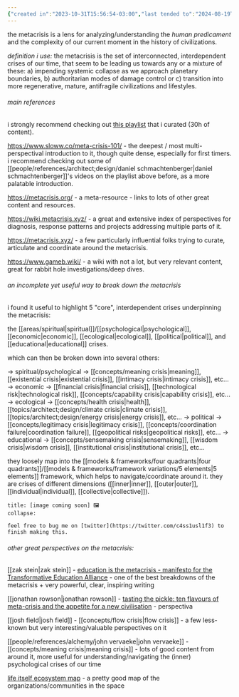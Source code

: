 ```yaml
---
{"created in":"2023-10-31T15:56:54-03:00","last tended to":"2024-08-19T03:05:41-03:00","dg-publish":true,"aliases":["personal and civilizational crises","systemic crises"],"tags":["🌿","concept","metacrisis"],"relevancescore":98,"permalink":"/concepts/metacrisis/","dgPassFrontmatter":true,"created":"2023-10-31T15:56:54.956-03:00","updated":"2024-08-19T03:05:41.374-03:00"}
---
```


the metacrisis is a lens for analyzing/understanding the *human predicament* and the complexity of our current moment in the history of civilizations.

*definition i use:* the metacrisis is the set of interconnected, interdependent crises of our time, that seem to be leading us towards any or a mixture of these: a) impending systemic collapse as we approach planetary boundaries, b) authoritarian modes of damage control or c) transition into more regenerative, mature, antifragile civilizations and lifestyles.

###### main references

i strongly recommend checking out [this playlist](https://www.youtube.com/playlist?list=PLj8H7uBaUwDvd18QrEPugPMD5Z6Y0W-vB) that i curated (30h of content).

https://www.sloww.co/meta-crisis-101/ - the deepest / most multi-perspectival introduction to it, though quite dense, especially for first timers. i recommend checking out some of [[people/references/architect;design/daniel schmachtenberger\|daniel schmachtenberger]]'s videos on the playlist above before, as a more palatable introduction.

https://metacrisis.org/ - a meta-resource - links to lots of other great content and resources.

https://wiki.metacrisis.xyz/ - a great and extensive index of perspectives for diagnosis, response patterns and projects addressing multiple parts of it.

https://metacrisis.xyz/ - a few particularly influential folks trying to curate, articulate and coordinate around the metacrisis.

https://www.gameb.wiki/ - a wiki with not a lot, but very relevant content, great for rabbit hole investigations/deep dives.

###### an incomplete yet useful way to break down the metacrisis

i found it useful to highlight 5 "core", interdependent crises underpinning the metacrisis:

the [[areas/spiritual\|spiritual]]/[[psychological\|psychological]], [[economic\|economic]], [[ecological\|ecological]], [[political\|political]], and [[educational\|educational]] crises.

which can then be broken down into several others:

-> spiritual/psychological -> [[concepts/meaning crisis\|meaning]], [[existential crisis\|existential crisis]], [[intimacy crisis\|intimacy crisis]], etc...
-> economic -> [[financial crisis\|financial crisis]], [[technological risk\|technological risk]], [[concepts/capability crisis\|capability crisis]], etc...
-> ecological -> [[concepts/health crisis\|health]], [[topics/architect;design/climate crisis\|climate crisis]], [[topics/architect;design/energy crisis\|energy crisis]], etc...
-> political -> [[concepts/legitimacy crisis\|legitimacy crisis]], [[concepts/coordination failure\|coordination failure]], [[geopolitical risks\|geopolitical risks]], etc...
-> educational -> [[concepts/sensemaking crisis\|sensemaking]], [[wisdom crisis\|wisdom crisis]], [[institutional crisis\|institutional crisis]], etc...

they loosely map into the [[models & frameworks/four quadrants\|four quadrants]]/[[models & frameworks/framework variations/5 elements\|5 elements]] framework, which helps to navigate/coordinate around it. they are crises of different dimensions ([[inner\|inner]], [[outer\|outer]], [[individual\|individual]], [[collective\|collective]]).

```ad-warning
title: [image coming soon] 🖼
collapse:

feel free to bug me on [twitter](https://twitter.com/c4ss1usl1f3) to finish making this.
```

###### other great perspectives on the metacrisis:

[[zak stein\|zak stein]] - [education is the metacrisis - manifesto for the Transformative Education Alliance](https://systems-souls-society.com/education-is-the-metacrisis/) - one of the best breakdowns of the metacrisis + very powerful, clear, inspiring writing

[[jonathan rowson\|jonathan rowson]] - [tasting the pickle: ten flavours of meta-crisis and the appetite for a new civilisation](https://systems-souls-society.com/tasting-the-pickle-ten-flavours-of-meta-crisis-and-the-appetite-for-a-new-civilisation/) - perspectiva

[[josh field\|josh field]] - [[concepts/flow crisis\|flow crisis]] - a few less-known but very interesting/valuable perspectives on it

[[people/references/alchemy/john vervaeke\|john vervaeke]] - [[concepts/meaning crisis\|meaning crisis]] - lots of good content from around it, more useful for understanding/navigating the (inner) psychological crises of our time

[life itself ecosystem map](https://ecosystem.lifeitself.us/) - a pretty good map of the organizations/communities in the space